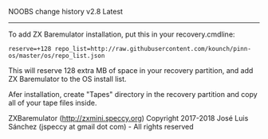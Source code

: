 NOOBS change history
v2.8 Latest

---

To add ZX Baremulator installation, put this in your recovery.cmdline:

    reserve=+128 repo_list=http://raw.githubusercontent.com/kounch/pinn-os/master/os/repo_list.json

This will reserve 128 extra MB of space in your recovery partition, and add ZX Baremulator to the OS install list.

Afer installation, create "Tapes" directory in the recovery partition and copy all of your tape files inside.

ZXBaremulator (http://zxmini.speccy.org) Copyright 2017-2018 José Luis Sánchez (jspeccy at gmail dot com) - All rights reserved
